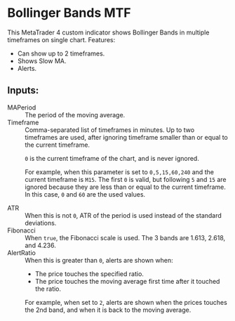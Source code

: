 # Bollinger Bands MTF

This MetaTrader 4 custom indicator shows
Bollinger Bands in multiple timeframes on single chart.
Features:
* Can show up to 2 timeframes.
* Shows Slow MA.
* Alerts.

## Inputs:
<dl>
<dt>MAPeriod</dt>
<dd>The period of the moving average.</dd>

<dt>Timeframe</dt>
<dd>
Comma-separated list of timeframes in minutes.
Up to two timeframes are used,
after ignoring timeframe smaller than or equal to
the current timeframe.

`0` is the current timeframe of the chart,
and is never ignored.

For example, when
this parameter is set to `0,5,15,60,240`
and the current timeframe is `M15`.
The first `0` is valid,
but following `5` and `15` are ignored
because they are less than or equal to the current timeframe.
In this case, `0` and `60` are the used values.
</dd>

<dt>ATR</dt>
<dd>
When this is not <code>0</code>,
ATR of the period is used
instead of the standard deviations.
</dd>

<dt>Fibonacci</dt>
<dd>
When <code>true</code>, the Fibonacci scale is used.
The 3 bands are 1.613, 2.618, and 4.236.</dd>

<dt>AlertRatio</dt>
<dd>
When this is greater than <code>0</code>,
alerts are shown when:

* The price touches the specified ratio.
* The price touches the moving average
first time after it touched the ratio.

For example, when set to `2`,
alerts are shown when the prices touches
the 2nd band,
and when it is back to the moving average.
</dl>
